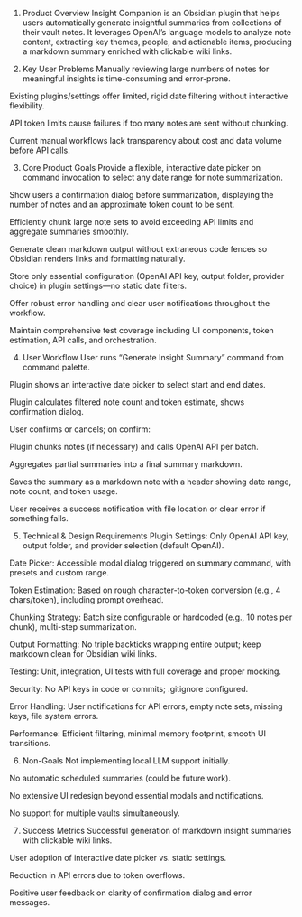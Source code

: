 1. Product Overview
Insight Companion is an Obsidian plugin that helps users automatically generate insightful summaries from collections of their vault notes. It leverages OpenAI’s language models to analyze note content, extracting key themes, people, and actionable items, producing a markdown summary enriched with clickable wiki links.

2. Key User Problems
Manually reviewing large numbers of notes for meaningful insights is time-consuming and error-prone.

Existing plugins/settings offer limited, rigid date filtering without interactive flexibility.

API token limits cause failures if too many notes are sent without chunking.

Current manual workflows lack transparency about cost and data volume before API calls.

3. Core Product Goals
Provide a flexible, interactive date picker on command invocation to select any date range for note summarization.

Show users a confirmation dialog before summarization, displaying the number of notes and an approximate token count to be sent.

Efficiently chunk large note sets to avoid exceeding API limits and aggregate summaries smoothly.

Generate clean markdown output without extraneous code fences so Obsidian renders links and formatting naturally.

Store only essential configuration (OpenAI API key, output folder, provider choice) in plugin settings—no static date filters.

Offer robust error handling and clear user notifications throughout the workflow.

Maintain comprehensive test coverage including UI components, token estimation, API calls, and orchestration.

4. User Workflow
User runs “Generate Insight Summary” command from command palette.

Plugin shows an interactive date picker to select start and end dates.

Plugin calculates filtered note count and token estimate, shows confirmation dialog.

User confirms or cancels; on confirm:

Plugin chunks notes (if necessary) and calls OpenAI API per batch.

Aggregates partial summaries into a final summary markdown.

Saves the summary as a markdown note with a header showing date range, note count, and token usage.

User receives a success notification with file location or clear error if something fails.

5. Technical & Design Requirements
Plugin Settings: Only OpenAI API key, output folder, and provider selection (default OpenAI).

Date Picker: Accessible modal dialog triggered on summary command, with presets and custom range.

Token Estimation: Based on rough character-to-token conversion (e.g., 4 chars/token), including prompt overhead.

Chunking Strategy: Batch size configurable or hardcoded (e.g., 10 notes per chunk), multi-step summarization.

Output Formatting: No triple backticks wrapping entire output; keep markdown clean for Obsidian wiki links.

Testing: Unit, integration, UI tests with full coverage and proper mocking.

Security: No API keys in code or commits; .gitignore configured.

Error Handling: User notifications for API errors, empty note sets, missing keys, file system errors.

Performance: Efficient filtering, minimal memory footprint, smooth UI transitions.

6. Non-Goals
Not implementing local LLM support initially.

No automatic scheduled summaries (could be future work).

No extensive UI redesign beyond essential modals and notifications.

No support for multiple vaults simultaneously.

7. Success Metrics
Successful generation of markdown insight summaries with clickable wiki links.

User adoption of interactive date picker vs. static settings.

Reduction in API errors due to token overflows.

Positive user feedback on clarity of confirmation dialog and error messages.